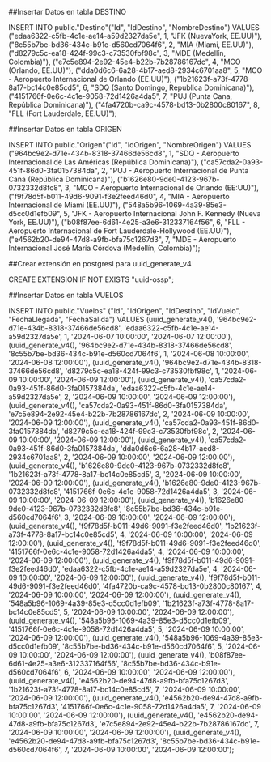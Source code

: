 ##Insertar Datos en tabla DESTINO

INSERT INTO public."Destino"("Id", "IdDestino", "NombreDestino")
VALUES 
	("edaa6322-c5fb-4c1e-ae14-a59d2327da5e", 1, "JFK (NuevaYork, EE.UU)"),
	("8c55b7be-bd36-434c-b91e-d560cd7064f6", 2, "MIA (Miami, EE.UU)"),
	("d8279c5c-ea18-424f-99c3-c73530fbf98c", 3, "MDE (Medellín, Colombia)"),
	("e7c5e894-2e92-45e4-b22b-7b28786167dc", 4, "MCO (Orlando, EE.UU)"),
	("dda0d6c6-6a28-4b17-aed8-2934c6701aa8", 5, "MCO - Aeropuerto Internacional de Orlando (EE.UU)"),
	("1b21623f-a73f-4778-8a17-bc14c0e85cd5", 6, "SDQ (Santo Domingo, Republica Dominicana)"),
	("4151766f-0e6c-4c1e-9058-72d1426a4da5", 7, "PUJ (Punta Cana, República Dominicana)"),
	("4fa4720b-ca9c-4578-bd13-0b2800c80167", 8, "FLL (Fort Lauderdale, EE.UU)");

##Insertar Datos en tabla ORIGEN

INSERT INTO public."Origen"("Id", "IdOrigen", "NombreOrigen")
VALUES 
	("964bc9e2-d71e-434b-8318-37466de56cd8", 1, "SDQ - Aeropuerto Internacional de Las Américas (República Dominicana)"),
	("ca57cda2-0a93-451f-86d0-3fa0157384da", 2, "PUJ - Aeropuerto Internacional de Punta Cana (República Dominicana)"),
	("b1626e80-9de0-4123-967b-0732332d8fc8", 3, "MCO - Aeropuerto Internacional de Orlando (EE:UU)"),
	("f9f78d5f-b011-49d6-9091-f3e2feed46d0", 4, "MIA - Aeropuerto Internacional de Miami (EE.UU)"),
	("548a5b96-1069-4a39-85e3-d5cc0d1efb09", 5, "JFK - Aeropuerto Internacional John F. Kennedy (Nueva York, EE.UU)"),
	("b08f87ee-6d61-4e25-a3e6-312337164f56", 6, "FLL - Aeropuerto Internacional de Fort Lauderdale-Hollywood (EE.UU)"),
	("e4562b20-de94-47d8-a9fb-bfa75c1267d3", 7, "MDE - Aeropuerto Internacional José María Córdova (Medellín, Colombia)");

##Crear extensión en postgresl para uuid_generate_v4

CREATE EXTENSION IF NOT EXISTS "uuid-ossp";

##Insertar Datos en tabla VUELOS

INSERT INTO public."Vuelos" ("Id", "IdOrigen", "IdDestino", "IdVuelo", "FechaLlegada", "FechaSalida")
VALUES
    (uuid_generate_v4(), '964bc9e2-d71e-434b-8318-37466de56cd8', 'edaa6322-c5fb-4c1e-ae14-a59d2327da5e', 1, '2024-06-07 10:00:00', '2024-06-07 12:00:00'),
    (uuid_generate_v4(), '964bc9e2-d71e-434b-8318-37466de56cd8', '8c55b7be-bd36-434c-b91e-d560cd7064f6', 1, '2024-06-08 10:00:00', '2024-06-08 12:00:00'),
    (uuid_generate_v4(), '964bc9e2-d71e-434b-8318-37466de56cd8', 'd8279c5c-ea18-424f-99c3-c73530fbf98c', 1, '2024-06-09 10:00:00', '2024-06-09 12:00:00'),
	(uuid_generate_v4(), 'ca57cda2-0a93-451f-86d0-3fa0157384da', 'edaa6322-c5fb-4c1e-ae14-a59d2327da5e', 2, '2024-06-09 10:00:00', '2024-06-09 12:00:00'),
	(uuid_generate_v4(), 'ca57cda2-0a93-451f-86d0-3fa0157384da', 'e7c5e894-2e92-45e4-b22b-7b28786167dc', 2, '2024-06-09 10:00:00', '2024-06-09 12:00:00'),
	(uuid_generate_v4(), 'ca57cda2-0a93-451f-86d0-3fa0157384da', 'd8279c5c-ea18-424f-99c3-c73530fbf98c', 2, '2024-06-09 10:00:00', '2024-06-09 12:00:00'),
	(uuid_generate_v4(), 'ca57cda2-0a93-451f-86d0-3fa0157384da', 'dda0d6c6-6a28-4b17-aed8-2934c6701aa8', 2, '2024-06-09 10:00:00', '2024-06-09 12:00:00'),
	(uuid_generate_v4(), 'b1626e80-9de0-4123-967b-0732332d8fc8', '1b21623f-a73f-4778-8a17-bc14c0e85cd5', 3, '2024-06-09 10:00:00', '2024-06-09 12:00:00'),
	(uuid_generate_v4(), 'b1626e80-9de0-4123-967b-0732332d8fc8', '4151766f-0e6c-4c1e-9058-72d1426a4da5', 3, '2024-06-09 10:00:00', '2024-06-09 12:00:00'),
	(uuid_generate_v4(), 'b1626e80-9de0-4123-967b-0732332d8fc8', '8c55b7be-bd36-434c-b91e-d560cd7064f6', 3, '2024-06-09 10:00:00', '2024-06-09 12:00:00'),
	(uuid_generate_v4(), 'f9f78d5f-b011-49d6-9091-f3e2feed46d0', '1b21623f-a73f-4778-8a17-bc14c0e85cd5', 4, '2024-06-09 10:00:00', '2024-06-09 12:00:00'),
	(uuid_generate_v4(), 'f9f78d5f-b011-49d6-9091-f3e2feed46d0', '4151766f-0e6c-4c1e-9058-72d1426a4da5', 4, '2024-06-09 10:00:00', '2024-06-09 12:00:00'),
	(uuid_generate_v4(), 'f9f78d5f-b011-49d6-9091-f3e2feed46d0', 'edaa6322-c5fb-4c1e-ae14-a59d2327da5e', 4, '2024-06-09 10:00:00', '2024-06-09 12:00:00'),
	(uuid_generate_v4(), 'f9f78d5f-b011-49d6-9091-f3e2feed46d0', '4fa4720b-ca9c-4578-bd13-0b2800c80167', 4, '2024-06-09 10:00:00', '2024-06-09 12:00:00'),
	(uuid_generate_v4(), '548a5b96-1069-4a39-85e3-d5cc0d1efb09', '1b21623f-a73f-4778-8a17-bc14c0e85cd5', 5, '2024-06-09 10:00:00', '2024-06-09 12:00:00'),
	(uuid_generate_v4(), '548a5b96-1069-4a39-85e3-d5cc0d1efb09', '4151766f-0e6c-4c1e-9058-72d1426a4da5', 5, '2024-06-09 10:00:00', '2024-06-09 12:00:00'),
	(uuid_generate_v4(), '548a5b96-1069-4a39-85e3-d5cc0d1efb09', '8c55b7be-bd36-434c-b91e-d560cd7064f6', 5, '2024-06-09 10:00:00', '2024-06-09 12:00:00'),
	(uuid_generate_v4(), 'b08f87ee-6d61-4e25-a3e6-312337164f56', '8c55b7be-bd36-434c-b91e-d560cd7064f6', 6, '2024-06-09 10:00:00', '2024-06-09 12:00:00'),
	(uuid_generate_v4(), 'e4562b20-de94-47d8-a9fb-bfa75c1267d3', '1b21623f-a73f-4778-8a17-bc14c0e85cd5', 7, '2024-06-09 10:00:00', '2024-06-09 12:00:00'),
	(uuid_generate_v4(), 'e4562b20-de94-47d8-a9fb-bfa75c1267d3', '4151766f-0e6c-4c1e-9058-72d1426a4da5', 7, '2024-06-09 10:00:00', '2024-06-09 12:00:00'),
	(uuid_generate_v4(), 'e4562b20-de94-47d8-a9fb-bfa75c1267d3', 'e7c5e894-2e92-45e4-b22b-7b28786167dc', 7, '2024-06-09 10:00:00', '2024-06-09 12:00:00'),
	(uuid_generate_v4(), 'e4562b20-de94-47d8-a9fb-bfa75c1267d3', '8c55b7be-bd36-434c-b91e-d560cd7064f6', 7, '2024-06-09 10:00:00', '2024-06-09 12:00:00');



















